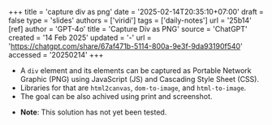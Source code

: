 +++
title = 'capture div as png'
date = '2025-02-14T20:35:10+07:00'
draft = false
type = 'slides'
authors = ['viridi']
tags = ['daily-notes']
url = '25b14'
[ref]
author = 'GPT-4o'
title = 'Capture Div as PNG'
source = 'ChatGPT'
created = '14 Feb 2025'
updated = '-'
url = 'https://chatgpt.com/share/67af471b-5114-800a-9e3f-9da93190f540'
accessed = '20250214'
+++
<!--more-->

+ A `div` element and its elements can be captured as Portable Network Graphic (PNG) using JavaScript (JS) and Cascading Style Sheet (CSS).
+ Libraries for that are `html2canvas`, `dom-to-image`, and `html-to-image`.
+ The goal can be also achived using print and screenshot.

- **Note**: This solution has not yet been tested.